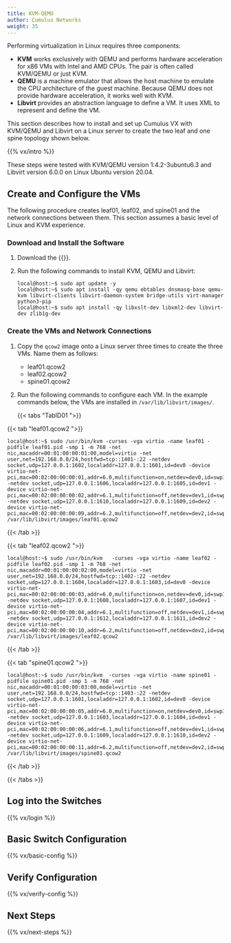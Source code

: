 ```yaml
---
title: KVM-QEMU
author: Cumulus Networks
weight: 35
---
```

Performing virtualization in Linux requires three components:

- **KVM** works exclusively with QEMU and performs hardware acceleration for x86 VMs with Intel and AMD CPUs. The pair is often called KVM/QEMU or just KVM.
- **QEMU** is a machine emulator that allows the host machine to emulate the CPU architecture of the guest machine. Because QEMU does not provide hardware acceleration, it works well with KVM.
- **Libvirt** provides an abstraction language to define a VM. It uses XML to represent and define the VM.

This section describes how to install and set up Cumulus VX with KVM/QEMU and Libvirt on a Linux server to create the two leaf and one spine topology shown below.

{{% vx/intro %}}

These steps were tested with KVM/QEMU version 1:4.2-3ubuntu6.3 and Libvirt version 6.0.0 on Linux Ubuntu version 20.04.

## Create and Configure the VMs

The following procedure creates leaf01, leaf02, and spine01 and the network connections between them. This section assumes a basic level of Linux and KVM experience.

### Download and Install the Software

1. Download the {{<exlink url="https://cumulusnetworks.com/products/cumulus-vx/download/" text="Cumulus VX Qcow2 image for KVM">}}.

2. Run the following commands to install KVM, QEMU and Libvirt:

   ```
   local@host:~$ sudo apt update -y
   local@host:~$ sudo apt install -qy qemu ebtables dnsmasq-base qemu-kvm libvirt-clients libvirt-daemon-system bridge-utils virt-manager python3-pip
   local@host:~$ sudo apt install -qy libxslt-dev libxml2-dev libvirt-dev zlib1g-dev
   ```

### Create the VMs and Network Connections

1. Copy the `qcow2` image onto a Linux server three times to create the three VMs. Name them as follows:

   - leaf01.qcow2
   - leaf02.qcow2
   - spine01.qcow2

2. Run the following commands to configure each VM. In the example commands below, the VMs are installed in `/var/lib/libvirt/images/`.

   {{< tabs "TabID01 ">}}

{{< tab "leaf01.qcow2 ">}}

```
local@host:~$ sudo /usr/bin/kvm -curses -vga virtio -name leaf01 -pidfile leaf01.pid -smp 1 -m 768 -net nic,macaddr=00:01:00:00:01:00,model=virtio -net user,net=192.168.0.0/24,hostfwd=tcp::1401-:22 -netdev socket,udp=127.0.0.1:1602,localaddr=127.0.0.1:1601,id=dev0 -device virtio-net-pci,mac=00:02:00:00:00:01,addr=6.0,multifunction=on,netdev=dev0,id=swp1 -netdev socket,udp=127.0.0.1:1606,localaddr=127.0.0.1:1605,id=dev1 -device virtio-net-pci,mac=00:02:00:00:00:02,addr=6.1,multifunction=off,netdev=dev1,id=swp2 -netdev socket,udp=127.0.0.1:1610,localaddr=127.0.0.1:1609,id=dev2 -device virtio-net-pci,mac=00:02:00:00:00:09,addr=6.2,multifunction=off,netdev=dev2,id=swp3 /var/lib/libvirt/images/leaf01.qcow2
```

{{< /tab >}}

{{< tab "leaf02.qcow2 ">}}

```
local@host:~$ sudo /usr/bin/kvm   -curses -vga virtio -name leaf02 -pidfile leaf02.pid -smp 1 -m 768 -net nic,macaddr=00:01:00:00:02:00,model=virtio -net user,net=192.168.0.0/24,hostfwd=tcp::1402-:22 -netdev socket,udp=127.0.0.1:1604,localaddr=127.0.0.1:1603,id=dev0 -device virtio-net-pci,mac=00:02:00:00:00:03,addr=6.0,multifunction=on,netdev=dev0,id=swp1 -netdev socket,udp=127.0.0.1:1608,localaddr=127.0.0.1:1607,id=dev1 -device virtio-net-pci,mac=00:02:00:00:00:04,addr=6.1,multifunction=off,netdev=dev1,id=swp2 -netdev socket,udp=127.0.0.1:1612,localaddr=127.0.0.1:1611,id=dev2 -device virtio-net-pci,mac=00:02:00:00:00:10,addr=6.2,multifunction=off,netdev=dev2,id=swp3 /var/lib/libvirt/images/leaf02.qcow2
```

{{< /tab >}}

{{< tab "spine01.qcow2 ">}}

```
local@host:~$ sudo /usr/bin/kvm  -curses -vga virtio -name spine01 -pidfile spine01.pid -smp 1 -m 768 -net nic,macaddr=00:01:00:00:03:00,model=virtio -net user,net=192.168.0.0/24,hostfwd=tcp::1403-:22 -netdev socket,udp=127.0.0.1:1601,localaddr=127.0.0.1:1602,id=dev0 -device virtio-net-pci,mac=00:02:00:00:00:05,addr=6.0,multifunction=on,netdev=dev0,id=swp1 -netdev socket,udp=127.0.0.1:1603,localaddr=127.0.0.1:1604,id=dev1 -device virtio-net-pci,mac=00:02:00:00:00:06,addr=6.1,multifunction=off,netdev=dev1,id=swp2 -netdev socket,udp=127.0.0.1:1609,localaddr=127.0.0.1:1610,id=dev2 -device virtio-net-pci,mac=00:02:00:00:00:11,addr=6.2,multifunction=off,netdev=dev2,id=swp3 /var/lib/libvirt/images/spine01.qcow2
```

{{< /tab >}}

{{< /tabs >}}

## Log into the Switches

{{% vx/login %}}

## Basic Switch Configuration

{{% vx/basic-config %}}

## Verify Configuration

{{% vx/verify-config %}}

## Next Steps

{{% vx/next-steps %}}
